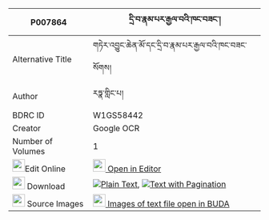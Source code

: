 |P007864|དྲི་བ་རྣམ་པར་རྒྱལ་བའི་ཁང་བཟང་། 
| --- | --- 
|Alternative Title |གཏེར་འབྱུང་ཆེན་མོ་དང་དྲི་བ་རྣམ་པར་རྒྱལ་བའི་ཁང་བཟང་སོགས།
|Author| རཏྣ་གླིང་པ།
|BDRC ID | W1GS58442
|Creator | Google OCR
|Number of Volumes| 1
|<img width="25" src="https://img.icons8.com/color/25/000000/edit-property.png">Edit Online| [<img width="25" src="https://avatars.githubusercontent.com/u/45091458?s=200&v=4"> Open in Editor](http://editor.openpecha.org/P007864)
|<img width="25" src="https://img.icons8.com/fluent/48/000000/download-2.png"/>  Download | [![](https://img.icons8.com/color/20/000000/txt.png)Plain Text](https://github.com/Openpecha/P007864/releases/download/v1/driwa_nampa_ra_gyalwa_i_khangz_plain_P007864.zip), [![](https://img.icons8.com/color/20/000000/txt.png)Text with Pagination](https://github.com/Openpecha/P007864/releases/download/v1/driwa_nampa_ra_gyalwa_i_khangz_pages_P007864.zip)
|<img width="25" src="https://img.icons8.com/plasticine/100/000000/pictures-folder.png"/>  Source Images | [<img width="25" src="https://library.bdrc.io/icons/BUDA-small.svg"> Images of text file open in BUDA](https://library.bdrc.io/show/bdr:W1GS58442)